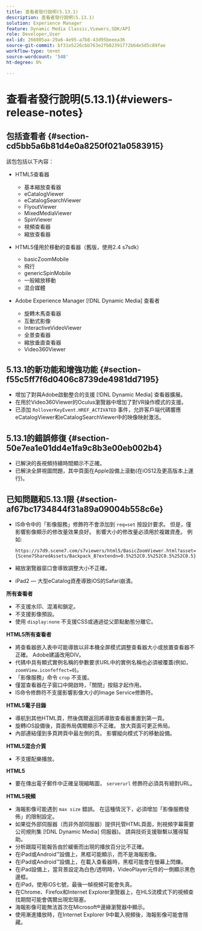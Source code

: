 ```yaml
---
title: 查看者發行說明(5.13.1)
description: 查看者發行說明(5.13.1)
solution: Experience Manager
feature: Dynamic Media Classic,Viewers,SDK/API
role: Developer,User
exl-id: 266805aa-29a6-4e95-a7b8-43d95beeea36
source-git-commit: bf31e5226cbb763e2fb82391772b64e5d5c89fae
workflow-type: tm+mt
source-wordcount: '548'
ht-degree: 0%

---
```


# 查看者發行說明(5.13.1){#viewers-release-notes}

## 包括查看者 {#section-cd5bb5a6b81d4e0a8250f021a0583915}

該包包括以下內容：

* HTML5查看器

   * 基本縮放查看器
   * eCatalogViewer
   * eCatalogSearchViewer
   * FlyoutViewer
   * MixedMediaViewer
   * SpinViewer
   * 視頻查看器
   * 縮放查看器

* HTML5僅用於移動的查看器（舊版，使用2.4 s7sdk）

   * basicZoomMobile
   * 飛行
   * genericSpinMobile
   * 一般縮放移動
   * 混合媒體

* Adobe Experience Manager [!DNL Dynamic Media] 查看者

   * 旋轉木馬查看器
   * 互動式影像
   * InteractiveVideoViewer
   * 全景查看器
   * 縮放垂直查看器
   * Video360Viewer

## 5.13.1的新功能和增強功能 {#section-f55c5ff7f6d0406c8739de4981dd7195}

* 增加了對與Adobe啟動整合的支援 [!DNL Dynamic Media] 查看器擴展。
* 在用於Video360Viewer的Oculus瀏覽器中增加了對VR操作模式的支援。
* 已添加 `RolloverKeyEvent.HREF_ACTIVATED` 事件，允許客戶端代碼響應eCatalogViewer和eCatalogSearchViewer中的映像映射激活。

## 5.13.1的錯誤修復 {#section-50e7ea1e01dd4e1fa9c8b3e00eb002b4}

* 已解決的長視頻持續時間顯示不正確。
* 已解決全屏視圖問題，其中頁面在Apple設備上滾動(在iOS12及更高版本上運行)。

## 已知問題和5.13.1限 {#section-af67bc1734844f31a89a09004b558c6e}

* IS命令中的「影像服務」修飾符不會添加到 `req=set` 按設計要求。 但是，僅影響影像顯示的修改量效果良好。 影響大小的修改量必須用於複雜資產。 例如: 

   `https://s7d9.scene7.com/s7viewers/html5/BasicZoomViewer.html?asset= {Scene7SharedAssets/Backpack_B?extendn=0.5%252C0.5%252C0.5%252C0.5}`

* 縮放瀏覽器窗口會導致調整大小不正確。
* iPad2 — 大型eCatalog資產導致iOS的Safari崩潰。

**所有查看者**

* 不支援水印、混淆和鎖定。
* 不支援影像預設。
* 使用 `display:none` 不支援CSS或通過從父節點動態分離它。

**HTML5所有查看者**

* 將查看器嵌入表中可能導致以非本機全屏模式調整查看器大小或放置查看器不正確。 Adobe建議改用DIV。
* 代碼中具有顯式實例名稱的參數要求URL中的實例名稱也必須被覆蓋(例如， `zoomView.iconfeffect=0`)。
* 「影像服務」命令 `crop` 不支援。
* 僅當查看器在子窗口中開啟時，「關閉」按鈕才起作用。
* IS命令修飾符不支援影響影像大小的Image Service修飾符。

**HTML5電子目錄**

* 導航到其他HTML頁，然後偶爾返回將導致查看器重置到第一頁。
* 旋轉iOS設備後，頁面佈局偶爾顯示不正確。 放大頁面可更正佈局。
* 內部連結僅到多頁跨頁中最左側的頁。 影響縱向模式下的移動設備。

**HTML5混合介質**

* 不支援配樂播放。

**HTML5**

* 要在傳出電子郵件中正確呈現縮略圖， `serverurl` 修飾符必須具有絕對URL。

**HTML5視頻**

* 海報影像可能遇到 `max size` 錯誤。 在這種情況下，必須增加「影像服務發佈」的限制設定。
* 如果從外部伺服器（而非外部伺服器）提供托管HTML頁面，則視頻字幕需要公司規則集 [!DNL Dynamic Media] 伺服器)。 請與技術支援聯繫以獲得幫助。
* 分析跟蹤可能報告由於緩衝而出現的播放百分比不正確。
* 在iPad或Android™設備上，黑框可能顯示，而不是海報影像。
* 在iPad或Android™設備上，在載入查看器時，黑框可能會在螢幕上閃爍。
* 在iPad設備上，當背景設定為白色/透明時，VideoPlayer元件的一側顯示黑色邊框。
* 在iPad，使用iOS七號，最後一幀視頻可能會失真。
* 在Chrome、Firefox和Internet Explorer瀏覽器上，在HLS流模式下的視頻查找期間可能會偶爾出現宏阻塞。
* 海報影像可能無法首次在Microsoft®邊緣瀏覽器中顯示。
* 使用漸進播放時，在Internet Explorer 9中載入視頻後，海報影像可能會隱藏。
